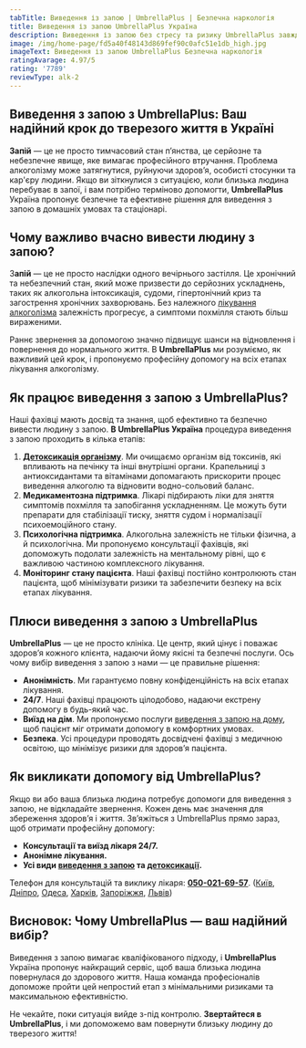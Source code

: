 ```yaml
---
tabTitle: Виведення із запою | UmbrellaPlus | Безпечна наркологія
title: Виведення із запою UmbrellaPlus Україна
description: Виведення із запою без стресу та ризику UmbrellaPlus завжди поруч
image: /img/home-page/fd5a40f48143d869fef90c0afc51e1db_high.jpg
imageText: Виведення із запою UmbrellaPlus Безпечна наркологія
ratingAvarage: 4.97/5
rating: '7789'
reviewType: alk-2
---
```


## Виведення з запою з UmbrellaPlus: Ваш надійний крок до тверезого життя в Україні

**Запій** — це не просто тимчасовий стан п’янства, це серйозне та небезпечне явище, яке вимагає професійного втручання. Проблема алкоголізму може затягнутися, руйнуючи здоров’я, особисті стосунки та кар'єру людини. Якщо ви зіткнулися з ситуацією, коли близька людина перебуває в запої, і вам потрібно терміново допомогти, **UmbrellaPlus** Україна пропонує безпечне та ефективне рішення для виведення з запою в домашніх умовах та стаціонарі.

## Чому важливо вчасно вивести людину з запою?

З**апій** — це не просто наслідки одного вечірнього застілля. Це хронічний та небезпечний стан, який може призвести до серйозних ускладнень, таких як алкогольна інтоксикація, судоми, гіпертонічний криз та загострення хронічних захворювань. Без належного [лікування алкоголізма](https://umbrella-plus.com.ua/services/lechenie-alkogolizma/) залежність прогресує, а симптоми похмілля стають більш вираженими.

Раннє звернення за допомогою значно підвищує шанси на відновлення і повернення до нормального життя. В **UmbrellaPlus** ми розуміємо, як важливий цей крок, і пропонуємо професійну допомогу на всіх етапах лікування алкоголізму.

## Як працює виведення з запою з UmbrellaPlus?

Наші фахівці мають досвід та знання, щоб ефективно та безпечно вивести людину з запою. **В UmbrellaPlus Україна** процедура виведення з запою проходить в кілька етапів:

1. **[Детоксикація організму](https://umbrella-plus.com.ua/uk/services/kapelnica_ot_alkogola_umbrellaplus-ua/)**. Ми очищаємо організм від токсинів, які впливають на печінку та інші внутрішні органи. Крапельниці з антиоксидантами та вітамінами допомагають прискорити процес виведення алкоголю та відновити водно-сольовий баланс.
2. **Медикаментозна підтримка**. Лікарі підбирають ліки для зняття симптомів похмілля та запобігання ускладненням. Це можуть бути препарати для стабілізації тиску, зняття судом і нормалізації психоемоційного стану.
3. **Психологічна підтримка**. Алкогольна залежність не тільки фізична, а й психологічна. Ми пропонуємо консультації фахівців, які допоможуть подолати залежність на ментальному рівні, що є важливою частиною комплексного лікування.
4. **Моніторинг стану пацієнта**. Наші фахівці постійно контролюють стан пацієнта, щоб мінімізувати ризики та забезпечити безпеку на всіх етапах лікування.

## Плюси виведення з запою з UmbrellaPlus

**UmbrellaPlus** — це не просто клініка. Це центр, який цінує і поважає здоров’я кожного клієнта, надаючи йому якісні та безпечні послуги. Ось чому вибір виведення з запою з нами — це правильне рішення:

* **Анонімність**. Ми гарантуємо повну конфіденційність на всіх етапах лікування.
* **24/7**. Наші фахівці працюють цілодобово, надаючи екстрену допомогу в будь-який час.
* **Виїзд на дім**. Ми пропонуємо послуги [виведення з запою на дому](https://umbrella-plus.com.ua/uk/services/vivod-iz-zapoia-na-domy-umbrellaplus-ua/), щоб пацієнт міг отримати допомогу в комфортних умовах.
* **Безпека**. Усі процедури проводять досвідчені фахівці з медичною освітою, що мінімізує ризики для здоров’я пацієнта.

## Як викликати допомогу від UmbrellaPlus?

Якщо ви або ваша близька людина потребує допомоги для виведення з запою, не відкладайте звернення. Кожен день має значення для збереження здоров’я і життя. Зв’яжіться з UmbrellaPlus прямо зараз, щоб отримати професійну допомогу:

* **Консультації та виїзд лікаря 24/7.**
* **Анонімне лікування.**
* **Усі види [виведення з запою](https://umbrella-plus.com.ua/uk/services/vivod-iz-zapoia-umbrellaplus-ua/) та [детоксикації](https://umbrella-plus.com.ua/uk/services/kapelnica_ot_alkogola_umbrellaplus-ua/).**

Телефон для консультацій та виклику лікаря: **[050-021-69-57](tel:0500216957)**. ([Київ](https://umbrella-plus.com.ua/uk/kiev/), [Дніпро](https://umbrella-plus.com.ua/uk/dnepr/), [Одеса](https://umbrella-plus.com.ua/uk/lechenie-alc/), [Харків](https://umbrella-plus.com.ua/uk/kharkiv/), [Запоріжжя](https://umbrella-plus.com.ua/uk/zaporozie/), [Львів](https://umbrella-plus.com.ua/uk/lviv/))

## Висновок: Чому UmbrellaPlus — ваш надійний вибір?

Виведення з запою вимагає кваліфікованого підходу, і **UmbrellaPlus** Україна пропонує найкращий сервіс, щоб ваша близька людина повернулася до здорового життя. Наша команда професіоналів допоможе пройти цей непростий етап з мінімальними ризиками та максимальною ефективністю.

Не чекайте, поки ситуація вийде з-під контролю. **Звертайтеся в UmbrellaPlus**, і ми допоможемо вам повернути близьку людину до тверезого життя!
